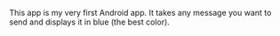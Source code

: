This app is my very first Android app. It takes any message you want to send and displays it in
blue (the best color). 